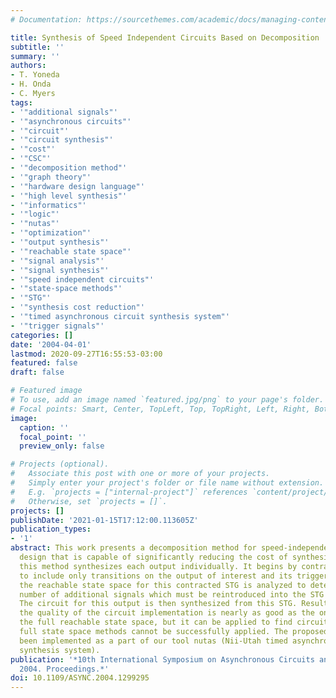 ```yaml
---
# Documentation: https://sourcethemes.com/academic/docs/managing-content/

title: Synthesis of Speed Independent Circuits Based on Decomposition
subtitle: ''
summary: ''
authors:
- T. Yoneda
- H. Onda
- C. Myers
tags:
- '"additional signals"'
- '"asynchronous circuits"'
- '"circuit"'
- '"circuit synthesis"'
- '"cost"'
- '"CSC"'
- '"decomposition method"'
- '"graph theory"'
- '"hardware design language"'
- '"high level synthesis"'
- '"informatics"'
- '"logic"'
- '"nutas"'
- '"optimization"'
- '"output synthesis"'
- '"reachable state space"'
- '"signal analysis"'
- '"signal synthesis"'
- '"speed independent circuits"'
- '"state-space methods"'
- '"STG"'
- '"synthesis cost reduction"'
- '"timed asynchronous circuit synthesis system"'
- '"trigger signals"'
categories: []
date: '2004-04-01'
lastmod: 2020-09-27T16:55:53-03:00
featured: false
draft: false

# Featured image
# To use, add an image named `featured.jpg/png` to your page's folder.
# Focal points: Smart, Center, TopLeft, Top, TopRight, Left, Right, BottomLeft, Bottom, BottomRight.
image:
  caption: ''
  focal_point: ''
  preview_only: false

# Projects (optional).
#   Associate this post with one or more of your projects.
#   Simply enter your project's folder or file name without extension.
#   E.g. `projects = ["internal-project"]` references `content/project/deep-learning/index.md`.
#   Otherwise, set `projects = []`.
projects: []
publishDate: '2021-01-15T17:12:00.113605Z'
publication_types:
- '1'
abstract: This work presents a decomposition method for speed-independent circuit
  design that is capable of significantly reducing the cost of synthesis. In particular,
  this method synthesizes each output individually. It begins by contracting the STG
  to include only transitions on the output of interest and its trigger signals. Next,
  the reachable state space for this contracted STG is analyzed to determine a minimal
  number of additional signals which must be reintroduced into the STG to obtain CSC.
  The circuit for this output is then synthesized from this STG. Results show that
  the quality of the circuit implementation is nearly as good as the one found from
  the full reachable state space, but it can be applied to find circuits for which
  full state space methods cannot be successfully applied. The proposed method has
  been implemented as a part of our tool nutas (Nii-Utah timed asynchronous circuit
  synthesis system).
publication: '*10th International Symposium on Asynchronous Circuits and Systems,
  2004. Proceedings.*'
doi: 10.1109/ASYNC.2004.1299295
---
```

